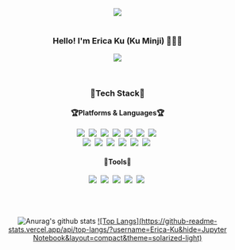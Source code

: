 <div align="center">
<img src="https://capsule-render.vercel.app/api?type=waving&color=gradient&height=120&animation=fadeIn&section=footer&text=🖥⌨🖱&fontAlign=70" />
</div>
<br>
<div align="center">
  
  <h3>Hello! I'm Erica Ku (Ku Minji) 🥰😊🤩</h3>
  <p>
    <a href="https://github.com/Erica-Ku"><img src="https://hits.seeyoufarm.com/api/count/incr/badge.svg?url=https%3A%2F%2Fgithub.com%2FErica-Ku&count_bg=%23FFD182&title_bg=%23F78500&icon=&icon_color=%23E7E7E7&title=%F0%9F%92%8C+++&edge_flat=false"/></a>
  </p>
  
</div>
<br>
<div align="center">
  
  <h3>💝Tech Stack💝</h3>
  <h4>🏆Platforms & Languages🏆</h4>
  <img src="https://img.shields.io/badge/Java-007396?style=flat-square&logo=Java&logoColor=white"/>&nbsp;
  <img src="https://img.shields.io/badge/HTML-E34F26?style=flat-square&logo=HTML5&logoColor=white"/>&nbsp;
  <img src="https://img.shields.io/badge/CSS-1572B6?style=flat-square&logo=css3&logoColor=white"/>&nbsp;
  <img src="https://img.shields.io/badge/JavaScript-ffb13b?style=flat-square&logo=javascript&logoColor=white"/>&nbsp;
  <img src="https://img.shields.io/badge/React-61DAFB?style=flat-square&logo=React&logoColor=white"/>&nbsp;
  <img src="https://img.shields.io/badge/Firebase-FFCA28?style=flat-square&logo=Firebase&logoColor=white"/>&nbsp;
  <img src="https://img.shields.io/badge/Figma-F24E1E?style=flat-square&logo=Figma&logoColor=white"/>&nbsp;<br>
  <img src="https://img.shields.io/badge/JSP-E4637C?style=flat-square&logo=JSP&logoColor=white"/>&nbsp;
  <img src="https://img.shields.io/badge/Servlet-9266CC?style=flat-square&logo=Servlet&logoColor=white"/>&nbsp;
  <img src="https://img.shields.io/badge/MySQL-4479A1?style=flat-square&logo=MySQL&logoColor=white"/>&nbsp;
  <img src="https://img.shields.io/badge/Python-3776AB?style=flat-square&logo=Python&logoColor=white"/>&nbsp;
  <img src="https://img.shields.io/badge/R-276DC3?style=flat-square&logo=R&logoColor=white"/>&nbsp;
  <img src="https://img.shields.io/badge/SpringBoot-6DB33F?style=flat-square&logo=Spring Boot&logoColor=white"/>&nbsp;<br>
  
  <h4>🔨Tools🔨</h4>
  <img src="https://img.shields.io/badge/Eclipse-2C2255?style=flat-square&logo=Eclipse IDE&logoColor=white"/>&nbsp
  <img src="https://img.shields.io/badge/VSCode-007ACC?style=flat-square&logo=Visual Studio Code&logoColor=white"/>&nbsp
  <img src="https://img.shields.io/badge/GitHub-181717?style=flat-square&logo=github&logoColor=white"/>&nbsp
  <img src="https://img.shields.io/badge/RStudio-75AADB?style=flat-square&logo=RStudio&logoColor=white"/>&nbsp
  <img src="https://img.shields.io/badge/PyCharm-000000?style=flat-square&logo=pycharm&logoColor=white"/>&nbsp
  
</div>
<br>
<br>
<br>
<div align=center>
  
![Anurag's github stats](https://github-readme-stats.vercel.app/api?username=Erica-Ku&show_icons=true&theme=solarized-light)
  [![Top Langs](https://github-readme-stats.vercel.app/api/top-langs/?username=Erica-Ku&hide=Jupyter Notebook&layout=compact&theme=solarized-light)](https://github.com/metleeha)
  
</div>

<!--
**Erica-Ku/Erica-Ku** is a ✨ _special_ ✨ repository because its `README.md` (this file) appears on your GitHub profile.

Here are some ideas to get you started:

- 🔭 I’m currently working on ...
- 🌱 I’m currently learning ...
- 👯 I’m looking to collaborate on ...
- 🤔 I’m looking for help with ...
- 💬 Ask me about ...
- 📫 How to reach me: ...
- 😄 Pronouns: ...
- ⚡ Fun fact: ...
-->
